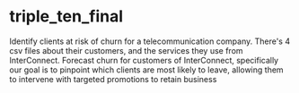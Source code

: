 # triple_ten_final
Identify clients at risk of churn for a telecommunication company. There's 4 csv files about their customers, and the services they use from InterConnect. Forecast churn for customers of InterConnect, specifically our goal is to pinpoint which clients are most likely to leave, allowing them to intervene with targeted promotions to retain business
